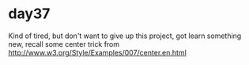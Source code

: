 # day37
Kind of tired, but don't want to give up this project, got learn something new, recall some center trick from
http://www.w3.org/Style/Examples/007/center.en.html
